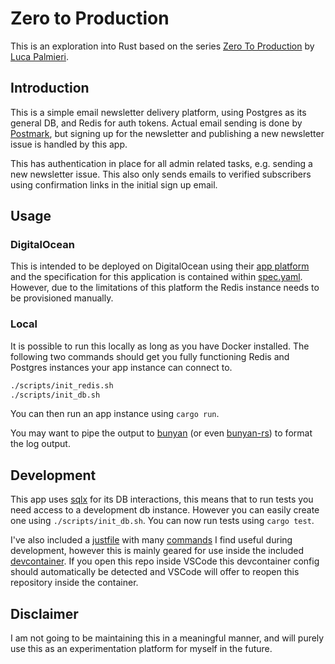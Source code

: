 # Zero to Production

This is an exploration into Rust based on the series [Zero To Production](https://www.lpalmieri.com/posts/2020-05-24-zero-to-production-0-foreword/) by [Luca Palmieri](https://github.com/LukeMathWalker).

## Introduction

This is a simple email newsletter delivery platform, using Postgres as its general DB, and Redis for auth tokens.
Actual email sending is done by [Postmark](https://postmarkapp.com/), but signing up for the newsletter and publishing a new newsletter issue is handled by this app.

This has authentication in place for all admin related tasks, e.g. sending a new newsletter issue.
This also only sends emails to verified subscribers using confirmation links in the initial sign up email.

## Usage

### DigitalOcean

This is intended to be deployed on DigitalOcean using their [app platform](https://www.digitalocean.com/products/app-platform) and the specification for this application is contained within [spec.yaml](spec.yaml). However, due to the limitations of this platform the Redis instance needs to be provisioned manually.

### Local

It is possible to run this locally as long as you have Docker installed. The following two commands should get you fully functioning Redis and Postgres instances your app instance can connect to.

```sh
./scripts/init_redis.sh
./scripts/init_db.sh
```

You can then run an app instance using `cargo run`.

You may want to pipe the output to [bunyan](https://github.com/trentm/node-bunyan) (or even [bunyan-rs](https://github.com/LukeMathWalker/bunyan)) to format the log output.

## Development

This app uses [sqlx](https://github.com/launchbadge/sqlx) for its DB interactions, this means that to run tests you need access to a development db instance. However you can easily create one using `./scripts/init_db.sh`. You can now run tests using `cargo test`.

I've also included a [justfile](https://github.com/casey/just) with many [commands](justfile) I find useful during development, however this is mainly geared for use inside the included [devcontainer](https://containers.dev/). If you open this repo inside VSCode this devcontainer config should automatically be detected and VSCode will offer to reopen this repository inside the container.

## Disclaimer

I am not going to be maintaining this in a meaningful manner, and will purely use this as an experimentation platform for myself in the future.
